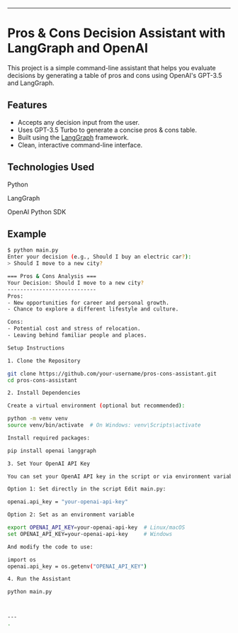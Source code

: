 

---

# Pros & Cons Decision Assistant with LangGraph and OpenAI

This project is a simple command-line assistant that helps you evaluate decisions by generating a table of pros and cons using OpenAI's GPT-3.5 and LangGraph.

## Features

- Accepts any decision input from the user.
- Uses GPT-3.5 Turbo to generate a concise pros & cons table.
- Built using the [LangGraph](https://github.com/langchain-ai/langgraph) framework.
- Clean, interactive command-line interface.


## Technologies Used

Python

LangGraph

OpenAI Python SDK

## Example

```bash
$ python main.py
Enter your decision (e.g., Should I buy an electric car?):
> Should I move to a new city?

=== Pros & Cons Analysis ===
Your Decision: Should I move to a new city?
----------------------------
Pros:
- New opportunities for career and personal growth.
- Chance to explore a different lifestyle and culture.

Cons:
- Potential cost and stress of relocation.
- Leaving behind familiar people and places.

Setup Instructions

1. Clone the Repository

git clone https://github.com/your-username/pros-cons-assistant.git
cd pros-cons-assistant

2. Install Dependencies

Create a virtual environment (optional but recommended):

python -m venv venv
source venv/bin/activate  # On Windows: venv\Scripts\activate

Install required packages:

pip install openai langgraph

3. Set Your OpenAI API Key

You can set your OpenAI API key in the script or via environment variable.

Option 1: Set directly in the script Edit main.py:

openai.api_key = "your-openai-api-key"

Option 2: Set as an environment variable

export OPENAI_API_KEY=your-openai-api-key  # Linux/macOS
set OPENAI_API_KEY=your-openai-api-key     # Windows

And modify the code to use:

import os
openai.api_key = os.getenv("OPENAI_API_KEY")

4. Run the Assistant

python main.py



---
.


